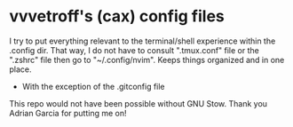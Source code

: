 # vvvetroff's (cax) config files

I try to put everything relevant to the terminal/shell experience within the .config dir.
That way, I do not have to consult ".tmux.conf" file or the ".zshrc" file then go to "~/.config/nvim".
Keeps things organized and in one place.
- With the exception of the .gitconfig file

This repo would not have been possible without GNU Stow.
Thank you Adrian Garcia for putting me on!

